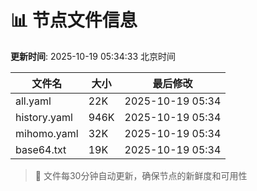 # 📊 节点文件信息

**更新时间**: 2025-10-19 05:34:33 北京时间

| 文件名 | 大小 | 最后修改 |
|--------|------|----------|
| all.yaml | 22K | 2025-10-19 05:34 |
| history.yaml | 946K | 2025-10-19 05:34 |
| mihomo.yaml | 32K | 2025-10-19 05:34 |
| base64.txt | 19K | 2025-10-19 05:34 |

> 🔄 文件每30分钟自动更新，确保节点的新鲜度和可用性
